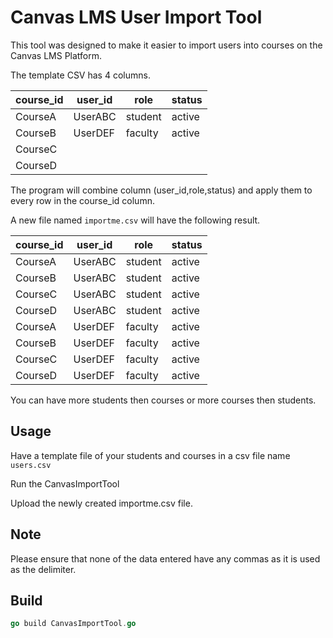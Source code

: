 # Canvas LMS User Import Tool

This tool was designed to make it easier to import users into courses on the Canvas LMS Platform.



The template CSV has 4 columns.

| course_id | user_id | role    | status |
| --------- | ------- | ------- | ------ |
| CourseA       | UserABC | student | active |
|CourseB|UserDEF|faculty|active|
|CourseC||||
|CourseD||||



The program will combine column (user_id,role,status) and apply them to every row in the course_id column.



A new file named `importme.csv` will have the following result.

| course_id | user_id | role    | status |
| --------- | ------- | ------- | ------ |
| CourseA       | UserABC | student | active |
| CourseB       | UserABC | student | active |
| CourseC       | UserABC | student | active |
| CourseD       | UserABC | student | active |
| CourseA       | UserDEF | faculty | active |
| CourseB       | UserDEF | faculty | active |
| CourseC       | UserDEF | faculty | active |
| CourseD       | UserDEF | faculty | active |



You can have more students then courses or more courses then students.



## Usage

Have a template file of your students and courses in a csv file name `users.csv`

Run the CanvasImportTool 

Upload the newly created importme.csv file.



## Note

Please ensure that none of the data entered have any commas as it is used as the delimiter.



## Build

```go
go build CanvasImportTool.go
```



